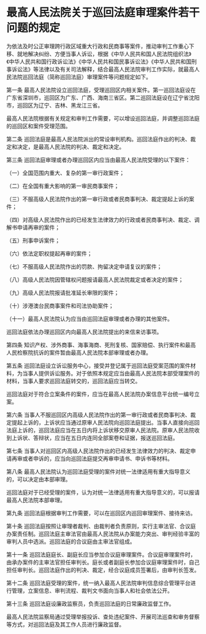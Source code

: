# 最高人民法院关于巡回法庭审理案件若干问题的规定

<!-- INFO END -->

为依法及时公正审理跨行政区域重大行政和民商事等案件，推动审判工作重心下移、就地解决纠纷、方便当事人诉讼，根据《中华人民共和国人民法院组织法》《中华人民共和国行政诉讼法》《中华人民共和国民事诉讼法》《中华人民共和国刑事诉讼法》等法律以及有关司法解释，结合最高人民法院审判工作实际，就最高人民法院巡回法庭（简称巡回法庭）审理案件等问题规定如下。

第一条 最高人民法院设立巡回法庭，受理巡回区内相关案件。第一巡回法庭设在广东省深圳市，巡回区为广东、广西、海南三省区。第二巡回法庭设在辽宁省沈阳市，巡回区为辽宁、吉林、黑龙江三省。

最高人民法院根据有关规定和审判工作需要，可以增设巡回法庭，并调整巡回法庭的巡回区和案件受理范围。

第二条 巡回法庭是最高人民法院派出的常设审判机构。巡回法庭作出的判决、裁定和决定，是最高人民法院的判决、裁定和决定。

第三条 巡回法庭审理或者办理巡回区内应当由最高人民法院受理的以下案件：

（一）全国范围内重大、复杂的第一审行政案件；

（二）在全国有重大影响的第一审民商事案件；

（三）不服高级人民法院作出的第一审行政或者民商事判决、裁定提起上诉的案件；

（四）对高级人民法院作出的已经发生法律效力的行政或者民商事判决、裁定、调解书申请再审的案件；

（五）刑事申诉案件；

（六）依法定职权提起再审的案件；

（七）不服高级人民法院作出的罚款、拘留决定申请复议的案件；

（八）高级人民法院因管辖权问题报请最高人民法院裁定或者决定的案件；

（九）高级人民法院报请批准延长审限的案件；

（十）涉港澳台民商事案件和司法协助案件；

（十一）最高人民法院认为应当由巡回法庭审理或者办理的其他案件。

巡回法庭依法办理巡回区内向最高人民法院提出的来信来访事项。

第四条 知识产权、涉外商事、海事海商、死刑复核、国家赔偿、执行案件和最高人民检察院抗诉的案件暂由最高人民法院本部审理或者办理。

第五条 巡回法庭设立诉讼服务中心，接受并登记属于巡回法庭受案范围的案件材料，为当事人提供诉讼服务。对于依照本规定应当由最高人民法院本部受理案件的材料，当事人要求巡回法庭转交的，巡回法庭应当转交。

巡回法庭对于符合立案条件的案件，应当在最高人民法院办案信息平台统一编号立案。

第六条 当事人不服巡回区内高级人民法院作出的第一审行政或者民商事判决、裁定提起上诉的，上诉状应当通过原审人民法院向巡回法庭提出。当事人直接向巡回法庭上诉的，巡回法庭应当在五日内将上诉状移交原审人民法院。原审人民法院收到上诉状、答辩状，应当在五日内连同全部案卷和证据，报送巡回法庭。

第七条 当事人对巡回区内高级人民法院作出的已经发生法律效力的判决、裁定申请再审或者申诉的，应当向巡回法庭提交再审申请书、申诉书等材料。

第八条 最高人民法院认为巡回法庭受理的案件对统一法律适用有重大指导意义的，可以决定由本部审理。

巡回法庭对于已经受理的案件，认为对统一法律适用有重大指导意义的，可以报请最高人民法院本部审理。

第九条 巡回法庭根据审判工作需要，可以在巡回区内巡回审理案件、接待来访。

第十条 巡回法庭按照让审理者裁判、由裁判者负责原则，实行主审法官、合议庭办案责任制。巡回法庭主审法官由最高人民法院从办案能力突出、审判经验丰富的审判人员中选派。巡回法庭的合议庭由主审法官组成。

第十一条 巡回法庭庭长、副庭长应当参加合议庭审理案件。合议庭审理案件时，由承办案件的主审法官担任审判长。庭长或者副庭长参加合议庭审理案件时，自己担任审判长。巡回法庭作出的判决、裁定，经合议庭成员签署后，由审判长签发。

第十二条 巡回法庭受理的案件，统一纳入最高人民法院审判信息综合管理平台进行管理，立案信息、审判流程、裁判文书面向当事人和社会依法公开。

第十三条 巡回法庭设廉政监察员，负责巡回法庭的日常廉政监督工作。

最高人民法院监察局通过受理举报投诉、查处违纪案件、开展司法巡查和审务督察等方式，对巡回法庭及其工作人员进行廉政监督。

